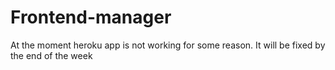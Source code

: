 # Frontend-manager

At the moment heroku app is not working for some reason. It will be fixed by the end of the week
